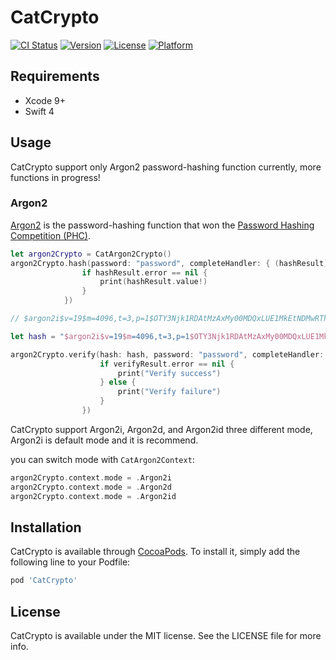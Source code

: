 # CatCrypto

[![CI Status](http://img.shields.io/travis/Kcat/CatCrypto.svg?style=flat)](https://travis-ci.org/Kcat/CatCrypto)
[![Version](https://img.shields.io/cocoapods/v/CatCrypto.svg?style=flat)](http://cocoapods.org/pods/CatCrypto)
[![License](https://img.shields.io/cocoapods/l/CatCrypto.svg?style=flat)](http://cocoapods.org/pods/CatCrypto)
[![Platform](https://img.shields.io/cocoapods/p/CatCrypto.svg?style=flat&colorB=7c3636)](http://cocoapods.org/pods/CatCrypto)

## Requirements
- Xcode 9+
- Swift 4

## Usage

CatCrypto support only Argon2 password-hashing function currently, more functions in progress!

### Argon2
[Argon2](https://github.com/P-H-C/phc-winner-argon2) is the password-hashing function that won the [Password Hashing Competition (PHC)](https://password-hashing.net/).

``` swift
let argon2Crypto = CatArgon2Crypto()
argon2Crypto.hash(password: "password", completeHandler: { (hashResult) in
                if hashResult.error == nil {
                    print(hashResult.value!)
                }
            })

// $argon2i$v=19$m=4096,t=3,p=1$OTY3Njk1RDAtMzAxMy00MDQxLUE1MkEtNDMwRThGN0QzQTgz$JIYBIOhvjT955Vxx2uTN6FrXUyPuzjhF1l3pFeEVpfQ

let hash = "$argon2i$v=19$m=4096,t=3,p=1$OTY3Njk1RDAtMzAxMy00MDQxLUE1MkEtNDMwRThGN0QzQTgz$JIYBIOhvjT955Vxx2uTN6FrXUyPuzjhF1l3pFeEVpfQ"

argon2Crypto.verify(hash: hash, password: "password", completeHandler: { (verifyResult) in
                    if verifyResult.error == nil {
                        print("Verify success")
                    } else {
                    	print("Verify failure")
                    }
                })
```

CatCrypto support Argon2i, Argon2d, and Argon2id three different mode, Argon2i is default mode and it is recommend.

you can switch mode with `CatArgon2Context`:

``` swift
argon2Crypto.context.mode = .Argon2i
argon2Crypto.context.mode = .Argon2d
argon2Crypto.context.mode = .Argon2id
```

## Installation

CatCrypto is available through [CocoaPods](http://cocoapods.org). To install
it, simply add the following line to your Podfile:

```ruby
pod 'CatCrypto'
```

## License

CatCrypto is available under the MIT license. See the LICENSE file for more info.
